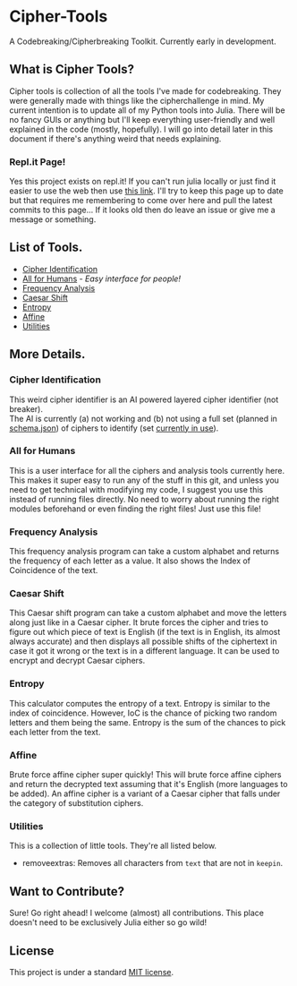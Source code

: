 # Cipher-Tools
A Codebreaking/Cipherbreaking Toolkit. Currently early in development.  

## What is Cipher Tools?
Cipher tools is collection of all the tools I've made for codebreaking. They were generally made with things like the cipherchallenge in mind. My current intention is to update all of my Python tools into Julia. There will be no fancy GUIs or anything but I'll keep everything user-friendly and well explained in the code (mostly, hopefully). I will go into detail later in this document if there's anything weird that needs explaining.

### Repl.it Page!
Yes this project exists on repl.it! If you can't run julia locally or just find it easier to use the web then use [this link](https://repl.it/@Squalm/Cipher-Tools#README.md). I'll try to keep this page up to date but that requires me remembering to come over here and pull the latest commits to this page... If it looks old then do leave an issue or give me a message or something.

## List of Tools.

 - [Cipher Identification](https://github.com/Squalm/Cipher-Tools#cipher-identification)
 - [All for Humans](https://github.com/Squalm/Cipher-Tools#all-for-humans) - *Easy interface for people!*
 - [Frequency Analysis](https://github.com/Squalm/Cipher-Tools#frequency-analysis)
 - [Caesar Shift](https://github.com/Squalm/Cipher-Tools#caesar-shift)
 - [Entropy](https://github.com/Squalm/Cipher-Tools#entropy)
 - [Affine](https://github.com/Squalm/Cipher-Tools#affine)
 - [Utilities](https://github.com/Squalm/Cipher-Tools#utilities)

## More Details.
### Cipher Identification
This weird cipher identifier is an AI powered layered cipher identifier (not breaker).  
The AI is currently (a) not working and (b) not using a full set (planned in [schema.json](https://github.com/Squalm/Cipher-Tools/blob/master/AI/Texts/schema.json)) of ciphers to identify (set [currently in use](https://github.com/Squalm/Cipher-Tools/blob/master/AI/Texts/smaller_schema.json)).
### All for Humans
This is a user interface for all the ciphers and analysis tools currently here. This makes it super easy to run any of the stuff in this git, and unless you need to get technical with modifying my code, I suggest you use this instead of running files directly. No need to worry about running the right modules beforehand or even finding the right files! Just use this file!
### Frequency Analysis
This frequency analysis program can take a custom alphabet and returns the frequency of each letter as a value. It also shows the Index of Coincidence of the text.  
### Caesar Shift
This Caesar shift program can take a custom alphabet and move the letters along just like in a Caesar cipher. It brute forces the cipher and tries to figure out which piece of text is English (if the text is in English, its almost always accurate) and then displays all possible shifts of the ciphertext in case it got it wrong or the text is in a different language. It can be used to encrypt and decrypt Caesar ciphers.  
### Entropy
This calculator computes the entropy of a text. Entropy is similar to the index of coincidence. However, IoC is the chance of picking two random letters and them being the same. Entropy is the sum of the chances to pick each letter from the text.  
### Affine  
Brute force affine cipher super quickly! This will brute force affine ciphers and return the decrypted text assuming that it's English (more languages to be added). An affine cipher is a variant of a Caesar cipher that falls under the category of substitution ciphers.  
### Utilities
This is a collection of little tools. They're all listed below.  
 - removeextras: Removes all characters from `text` that are not in `keepin`.

## Want to Contribute?
Sure! Go right ahead! I welcome (almost) all contributions. This place doesn't need to be exclusively Julia either so go wild!
## License
This project is under a standard [MIT license](https://github.com/Squalm/Cipher-Tools/blob/master/LICENSE).
